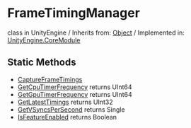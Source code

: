 # FrameTimingManager
class in UnityEngine
 / Inherits from: <a href="https://docs.unity3d.com/6000.0/Documentation/ScriptReference/Object.html">Object</a> / Implemented in: <a href="https://docs.unity3d.com/6000.0/Documentation/ScriptReference/UnityEngine.CoreModule.html">UnityEngine.CoreModule</a>

## Static Methods
- <a href="https://docs.unity3d.com/6000.0/Documentation/ScriptReference/FrameTimingManager.CaptureFrameTimings.html">CaptureFrameTimings</a>
- <a href="https://docs.unity3d.com/6000.0/Documentation/ScriptReference/FrameTimingManager.GetCpuTimerFrequency.html">GetCpuTimerFrequency</a> returns UInt64
- <a href="https://docs.unity3d.com/6000.0/Documentation/ScriptReference/FrameTimingManager.GetGpuTimerFrequency.html">GetGpuTimerFrequency</a> returns UInt64
- <a href="https://docs.unity3d.com/6000.0/Documentation/ScriptReference/FrameTimingManager.GetLatestTimings.html">GetLatestTimings</a> returns UInt32
- <a href="https://docs.unity3d.com/6000.0/Documentation/ScriptReference/FrameTimingManager.GetVSyncsPerSecond.html">GetVSyncsPerSecond</a> returns Single
- <a href="https://docs.unity3d.com/6000.0/Documentation/ScriptReference/FrameTimingManager.IsFeatureEnabled.html">IsFeatureEnabled</a> returns Boolean
